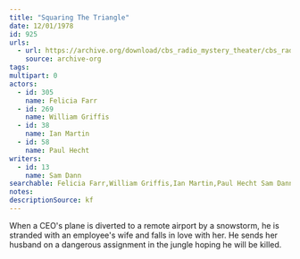 ```yaml
---
title: "Squaring The Triangle"
date: 12/01/1978
id: 925
urls: 
  - url: https://archive.org/download/cbs_radio_mystery_theater/cbs_radio_mystery_theater-0901-0950.zip/cbs_radio_mystery_theater-0901-0950%2Fcbsrmt_0925_squaring_the_triangle.mp3
    source: archive-org
tags: 
multipart: 0
actors:  
  - id: 305
    name: Felicia Farr  
  - id: 269
    name: William Griffis  
  - id: 38
    name: Ian Martin  
  - id: 58
    name: Paul Hecht
writers:  
  - id: 13
    name: Sam Dann
searchable: Felicia Farr,William Griffis,Ian Martin,Paul Hecht Sam Dann
notes: 
descriptionSource: kf
---
```

When a CEO's plane is diverted to a remote airport by a snowstorm, he is stranded with an employee's wife and falls in love with her. He sends her husband on a dangerous assignment in the jungle hoping he will be killed.